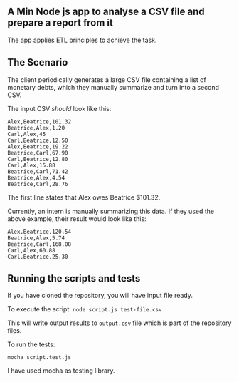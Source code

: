## A Min Node js app to analyse a CSV file and prepare a report from it

The app applies ETL principles to achieve the task.

## The Scenario

The client periodically generates a large CSV file containing a list of monetary debts, which they manually summarize and turn into a second CSV.

The input CSV _should_ look like this:

```csv
Alex,Beatrice,101.32
Beatrice,Alex,1.20
Carl,Alex,45
Carl,Beatrice,12.50
Alex,Beatrice,19.22
Beatrice,Carl,67.90
Carl,Beatrice,12.80
Carl,Alex,15.88
Beatrice,Carl,71.42
Beatrice,Alex,4.54
Beatrice,Carl,28.76
```

The first line states that Alex owes Beatrice $101.32.

Currently, an intern is manually summarizing this data. If they used the above example, their result would look like this:

```csv
Alex,Beatrice,120.54
Beatrice,Alex,5.74
Beatrice,Carl,168.08
Carl,Alex,60.88
Carl,Beatrice,25.30
```

## Running the scripts and tests

If you have cloned the repository, you will have input file ready.

To execute the script:
`node script.js test-file.csv`

This will write output results to `output.csv` file which is part of the repository files.

To run the tests:

`mocha script.test.js `

I have used mocha as testing library.

